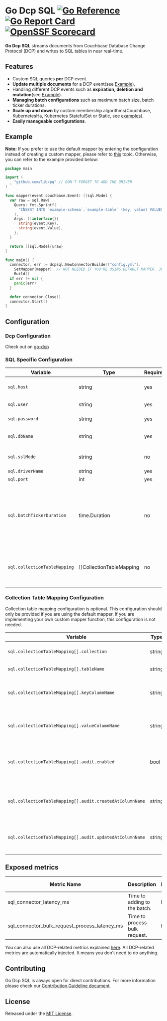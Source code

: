# Go Dcp SQL [![Go Reference](https://pkg.go.dev/badge/github.com/Trendyol/go-dcp-sql.svg)](https://pkg.go.dev/github.com/Trendyol/go-dcp-sql) [![Go Report Card](https://goreportcard.com/badge/github.com/Trendyol/go-dcp-sql)](https://goreportcard.com/report/github.com/Trendyol/go-dcp-sql) [![OpenSSF Scorecard](https://api.scorecard.dev/projects/github.com/Trendyol/go-dcp-sql/badge)](https://scorecard.dev/viewer/?uri=github.com/Trendyol/go-dcp-sql)

**Go Dcp SQL** streams documents from Couchbase Database Change Protocol (DCP) and writes to
SQL tables in near real-time.

## Features

* Custom SQL queries **per** DCP event.
* **Update multiple documents** for a DCP event(see [Example](#example)).
* Handling different DCP events such as **expiration, deletion and mutation**(see [Example](#example)).
* **Managing batch configurations** such as maximum batch size, batch ticker durations.
* **Scale up and down** by custom membership algorithms(Couchbase, KubernetesHa, Kubernetes StatefulSet or
  Static, see [examples](https://github.com/Trendyol/go-dcp#examples)).
* **Easily manageable configurations**.

## Example

**Note:** If you prefer to use the default mapper by entering the configuration instead of creating a custom mapper, please refer to [this](#collection-table-mapping-configuration) topic.
Otherwise, you can refer to the example provided below:

```go
package main

import (
  _ "github.com/lib/pq" // DON'T FORGET TO ADD THE DRIVER
)

func mapper(event couchbase.Event) []sql.Model {
  var raw = sql.Raw{
    Query: fmt.Sprintf(
      "INSERT INTO `example-schema`.`example-table` (key, value) VALUES ($1, $2);",
    ),
    Args: []interface{}{
      string(event.Key),
      string(event.Value),
    },
  }

  return []sql.Model{&raw}
}

func main() {
  connector, err := dcpsql.NewConnectorBuilder("config.yml").
    SetMapper(mapper). // NOT NEEDED IF YOU'RE USING DEFAULT MAPPER. JUST CALL Build() FUNCTION
    Build()
  if err != nil {
    panic(err)
  }

  defer connector.Close()
  connector.Start()
}
```

## Configuration

### Dcp Configuration

Check out on [go-dcp](https://github.com/Trendyol/go-dcp#configuration)

### SQL Specific Configuration

| Variable                                                | Type                     | Required | Default | Description                                                                                        |                                                           
|---------------------------------------------------------|--------------------------|----------|---------|----------------------------------------------------------------------------------------------------|
| `sql.host`                                              | string                   | yes      |         | SQL connection urls                                                                                |
| `sql.user`                                              | string                   | yes      |         | SQL username                                                                                       |
| `sql.password`                                          | string                   | yes      |         | SQL password                                                                                       |
| `sql.dbName`                                            | string                   | yes      |         | SQL database name                                                                                  |
| `sql.sslMode`                                           | string                   | no       | disable | Enabling SQL SSL mode                                                                              |
| `sql.driverName`                                        | string                   | yes      |         | Driver name                                                                                        |
| `sql.port`                                              | int                      | yes      |         | SQL port                                                                                           |
| `sql.batchTickerDuration`                               | time.Duration            | no       | 10s     | Batch is being flushed automatically at specific time intervals for long waiting messages in batch |
| `sql.collectionTableMapping`                            | []CollectionTableMapping | no       | 10s     | Will be used for default mapper. Please read the next topic.                                       |

### Collection Table Mapping Configuration

Collection table mapping configuration is optional. This configuration should only be provided if you are using the default mapper. If you are implementing your own custom mapper function, this configuration is not needed.

| Variable                                                 | Type    | Required | Default | Description                                                                  |                                                           
|----------------------------------------------------------|---------|----------|---------|------------------------------------------------------------------------------|
| `sql.collectionTableMapping[].collection`                | string  | yes      |         | Couchbase collection name                                                    |
| `sql.collectionTableMapping[].tableName`                 | string  | yes      |         | Target SQL table name                                                        |
| `sql.collectionTableMapping[].keyColumnName`             | string  | yes      |         | Column name for document key in SQL table                                    |
| `sql.collectionTableMapping[].valueColumnName`           | string  | yes      |         | Column name for document value in SQL table                                  |
| `sql.collectionTableMapping[].audit.enabled`             | bool    | no       |         | Enable audit columns for tracking document changes                           |
| `sql.collectionTableMapping[].audit.createdAtColumnName` | string  | no       |         | Column name for tracking document creation time                              |
| `sql.collectionTableMapping[].audit.updatedAtColumnName` | string  | no       |         | Column name for tracking document update time                                |

## Exposed metrics

| Metric Name                                   | Description                   | Labels | Value Type |
|-----------------------------------------------|-------------------------------|--------|------------|
| sql_connector_latency_ms                      | Time to adding to the batch.  | N/A    | Gauge      |
| sql_connector_bulk_request_process_latency_ms | Time to process bulk request. | N/A    | Gauge      |

You can also use all DCP-related metrics explained [here](https://github.com/Trendyol/go-dcp#exposed-metrics).
All DCP-related metrics are automatically injected. It means you don't need to do anything. 

## Contributing

Go Dcp SQL is always open for direct contributions. For more information please check
our [Contribution Guideline document](./CONTRIBUTING.md).

## License

Released under the [MIT License](LICENSE).
